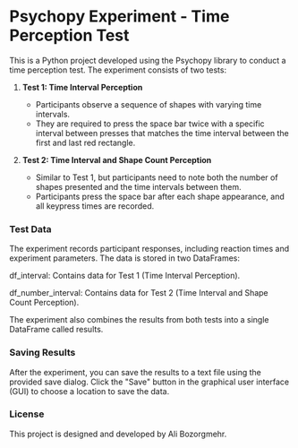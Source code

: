 # Psychopy Experiment - Time Perception Test

This is a Python project developed using the Psychopy library to conduct a time perception test. The experiment consists of two tests: 

1. **Test 1: Time Interval Perception**
   - Participants observe a sequence of shapes with varying time intervals.
   - They are required to press the space bar twice with a specific interval between presses that matches the time interval between the first and last red rectangle.

2. **Test 2: Time Interval and Shape Count Perception**
   - Similar to Test 1, but participants need to note both the number of shapes presented and the time intervals between them.
   - Participants press the space bar after each shape appearance, and all keypress times are recorded.


### Test Data
The experiment records participant responses, including reaction times and experiment parameters. The data is stored in two DataFrames:

df_interval: Contains data for Test 1 (Time Interval Perception).

df_number_interval: Contains data for Test 2 (Time Interval and Shape Count Perception).

The experiment also combines the results from both tests into a single DataFrame called results.

### Saving Results
After the experiment, you can save the results to a text file using the provided save dialog. Click the "Save" button in the graphical user interface (GUI) to choose a location to save the data.

### License
This project is designed and developed by Ali Bozorgmehr.
